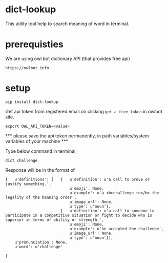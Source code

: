 # dict-lookup

This utility tool help to search meaning of word in terminal.


# prerequisties

We are using owl bot dictionary API (that provides free api)

```
https://owlbot.info
```

# setup

```
pip install dict-lookup
```

Get api token from registered email on clicking `get a free token` in owlbot site.

```
export OWL_API_TOKEN=<value> 
```
*** please save the api token permanently, in path variables/system variables of your machine ***

Type below command in terminal,

```
dict challenge
```

Response will be in the format of 

```
{   u'definitions': [   {   u'definition': u'a call to prove or justify something.',
                            u'emoji': None,
                            u'example': u'a <b>challenge to</b> the legality of the banning order',
                            u'image_url': None,
                            u'type': u'noun'},
                        {   u'definition': u'a call to someone to participate in a competitive situation or fight to decide who is superior in terms of ability or strength.',
                            u'emoji': None,
                            u'example': u'he accepted the challenge',
                            u'image_url': None,
                            u'type': u'noun'}],
    u'pronunciation': None,
    u'word': u'challenge'

}
```

